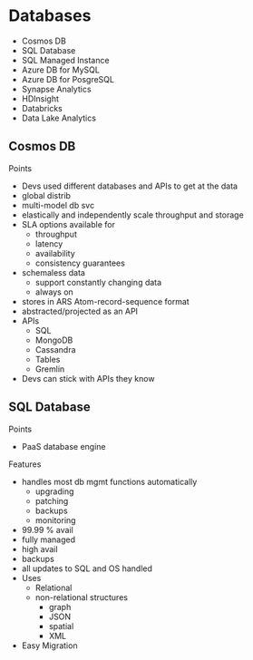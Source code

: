 
# Databases
* Cosmos DB
* SQL Database
* SQL Managed Instance
* Azure DB for MySQL
* Azure DB for PosgreSQL
* Synapse Analytics
* HDInsight
* Databricks
* Data Lake Analytics

## Cosmos DB

Points
* Devs used different databases and APIs to get at the data
* global distrib
* multi-model db svc
* elastically and independently scale throughput and storage
* SLA options available for
  * throughput
  * latency
  * availability
  * consistency guarantees
* schemaless data
  * support constantly changing data
  * always on
* stores in ARS Atom-record-sequence format
* abstracted/projected as an API
* APIs
  * SQL
  * MongoDB
  * Cassandra
  * Tables
  * Gremlin
* Devs can stick with APIs they know

## SQL Database

Points
* PaaS database engine

Features
* handles most db mgmt functions automatically
  * upgrading 
  * patching
  * backups
  * monitoring
* 99.99 % avail
* fully managed
* high avail
* backups
* all updates to SQL and OS handled
* Uses
  * Relational
  * non-relational structures
    * graph
    * JSON
    * spatial
    * XML
* Easy Migration




